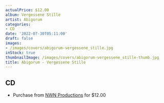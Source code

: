 ```yaml
---
actualPrice: $12.00
album: Vergessene Stille
artist: Abigorum
categories:
- CD
date: '2022-07-30T05:11:00'
draft: false
images:
- /images/covers/abigorum-vergessene_stille.jpg
inStock: true
thumbnailImage: /images/covers/abigorum-vergessene_stille-thumb.jpg
title: Abigorum - Vergessene Stille
---
```


## CD
* Purchase from [NWN Productions](http://shop.nwnprod.com/index.php?route=product/product&path=93&product_id=25730&sort=pd.name&order=ASC) for $12.00
